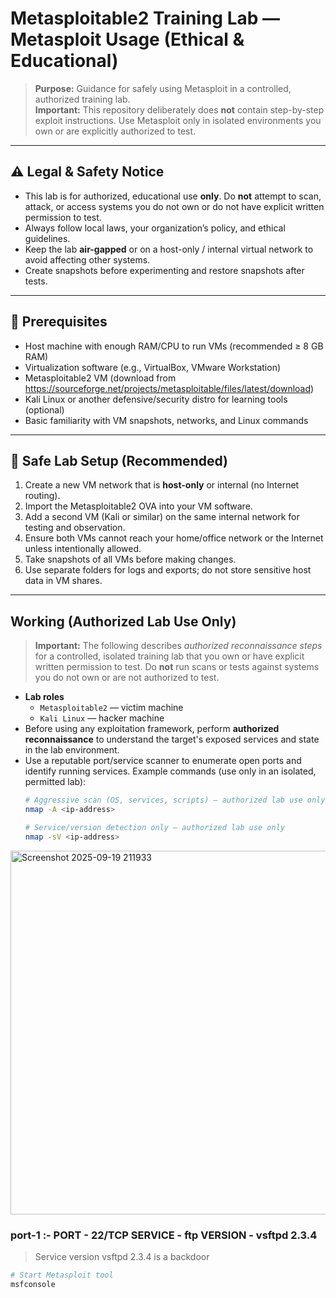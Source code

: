 # Metasploitable2 Training Lab — Metasploit Usage (Ethical & Educational)

> **Purpose:** Guidance for safely using Metasploit in a controlled, authorized training lab.  
> **Important:** This repository deliberately does **not** contain step-by-step exploit instructions. Use Metasploit only in isolated environments you own or are explicitly authorized to test.

---

## ⚠️ Legal & Safety Notice

- This lab is for authorized, educational use **only**. Do **not** attempt to scan, attack, or access systems you do not own or do not have explicit written permission to test.
- Always follow local laws, your organization’s policy, and ethical guidelines.
- Keep the lab **air-gapped** or on a host-only / internal virtual network to avoid affecting other systems.
- Create snapshots before experimenting and restore snapshots after tests.

---

## 🧰 Prerequisites

- Host machine with enough RAM/CPU to run VMs (recommended ≥ 8 GB RAM)
- Virtualization software (e.g., VirtualBox, VMware Workstation)
- Metasploitable2 VM (download from https://sourceforge.net/projects/metasploitable/files/latest/download)
- Kali Linux or another defensive/security distro for learning tools (optional)
- Basic familiarity with VM snapshots, networks, and Linux commands

---

## 🔧 Safe Lab Setup (Recommended)

1. Create a new VM network that is **host-only** or internal (no Internet routing).
2. Import the Metasploitable2 OVA into your VM software.
3. Add a second VM (Kali or similar) on the same internal network for testing and observation.
4. Ensure both VMs cannot reach your home/office network or the Internet unless intentionally allowed.
5. Take snapshots of all VMs before making changes.
6. Use separate folders for logs and exports; do not store sensitive host data in VM shares.

---
## Working (Authorized Lab Use Only)

> **Important:** The following describes *authorized reconnaissance steps* for a controlled, isolated training lab that you own or have explicit written permission to test. Do **not** run scans or tests against systems you do not own or are not authorized to test.
- **Lab roles**
  - `Metasploitable2` — victim machine 
  - `Kali Linux` — hacker machine  
- Before using any exploitation framework, perform **authorized reconnaissance** to understand the target's exposed services and state in the lab environment.
- Use a reputable port/service scanner to enumerate open ports and identify running services. Example commands (use only in an isolated, permitted lab):
  ```bash
  # Aggressive scan (OS, services, scripts) — authorized lab use only
  nmap -A <ip-address>

  # Service/version detection only — authorized lab use only
  nmap -sV <ip-address>

<img width="1137" height="582" alt="Screenshot 2025-09-19 211933" src="https://github.com/user-attachments/assets/660d71d4-9a6a-4899-9473-295f8a043758" />

### port-1 :- PORT - 22/TCP  SERVICE - ftp  VERSION - vsftpd 2.3.4 ###

> Service version vsftpd 2.3.4 is a backdoor
 ```bash
 # Start Metasploit tool
 msfconsole


